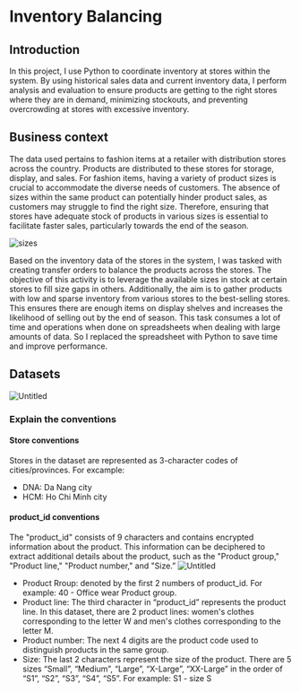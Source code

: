 # Inventory Balancing
## Introduction
In this project, I use Python to coordinate inventory at stores within the system. By using historical sales data and current inventory data, I perform analysis and evaluation to ensure products are getting to the right stores where they are in demand, minimizing stockouts, and preventing overcrowding at stores with excessive inventory.
## Business context
The data used pertains to fashion items at a retailer with distribution stores across the country. Products are distributed to these stores for storage, display, and sales.
For fashion items, having a variety of product sizes is crucial to accommodate the diverse needs of customers. The absence of sizes within the same product can potentially hinder product sales, as customers may struggle to find the right size. Therefore, ensuring that stores have adequate stock of products in various sizes is essential to facilitate faster sales, particularly towards the end of the season.

![sizes](https://github.com/ducpham131/Inventory-Balancing/assets/169105426/9355a49b-8830-4058-adc6-b66e86030907)

Based on the inventory data of the stores in the system, I was tasked with creating transfer orders to balance the products across the stores. The objective of this activity is to leverage the available sizes in stock at certain stores to fill size gaps in others. Additionally, the aim is to gather products with low and sparse inventory from various stores to the best-selling stores. This ensures there are enough items on display shelves and increases the likelihood of selling out by the end of season.
This task consumes a lot of time and operations when done on spreadsheets when dealing with large amounts of data. So I replaced the spreadsheet with Python to save time and improve performance.
## Datasets
![Untitled](https://prod-files-secure.s3.us-west-2.amazonaws.com/718ac802-254c-4789-ad12-a0881c781f94/a09e6675-21f9-47e7-b2fd-73b832668775/Untitled.png)
### Explain the conventions
#### Store conventions
Stores in the dataset are represented as 3-character codes of cities/provinces.
For excample: 
- DNA: Da Nang city
- HCM: Ho Chi Minh city
#### product_id conventions
The "product_id" consists of 9 characters and contains encrypted information about the product. This information can be deciphered to extract additional details about the product, such as the "Product group," "Product line," "Product number," and "Size.”
![Untitled](https://prod-files-secure.s3.us-west-2.amazonaws.com/718ac802-254c-4789-ad12-a0881c781f94/32da113a-199b-46b7-b9e1-37c06b208926/Untitled.png)
- Product Rroup: denoted by the first 2 numbers of product_id. For example: 40 - Office wear Product group.
- Product line: The third character in “product_id” represents the product line. In this dataset, there are 2 product lines: women's clothes corresponding to the letter W and men's clothes corresponding to the letter M.
- Product number: The next 4 digits are the product code used to distinguish products in the same group.
- Size: The last 2 characters represent the size of the product. There are 5 sizes “Small”, “Medium”, “Large”, “X-Large”, “XX-Large” in the order of “S1”, “S2”, “S3”, “S4”, “S5”. For example: S1 - size S
